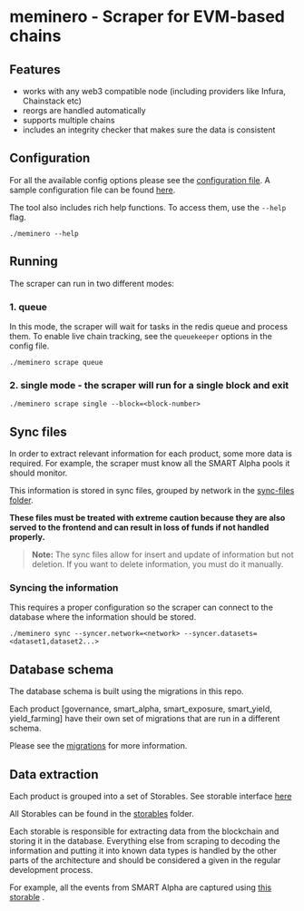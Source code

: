 # meminero - Scraper for EVM-based chains

## Features

- works with any web3 compatible node (including providers like Infura, Chainstack etc)
- reorgs are handled automatically
- supports multiple chains
- includes an integrity checker that makes sure the data is consistent

## Configuration

For all the available config options please see the [configuration file](./config-generated.yml). A sample configuration
file can be found [here](./config-sample.yml).

The tool also includes rich help functions. To access them, use the `--help` flag.

```shell
./meminero --help
```

## Running

The scraper can run in two different modes:

### 1. queue

In this mode, the scraper will wait for tasks in the redis queue and process them. To enable live chain tracking, see
the `queuekeeper` options in the config file.

```shell
./meminero scrape queue
```

### 2. single mode - the scraper will run for a single block and exit

```shell
./meminero scrape single --block=<block-number>
```

## Sync files
In order to extract relevant information for each product, some more data is required. 
For example, the scraper must know all the SMART Alpha pools it should monitor. 

This information is stored in sync files, grouped by network in the [sync-files folder](./sync-files).

**These files must be treated with extreme caution because they are also served to the frontend and can result in loss of funds if not handled properly.** 

> **Note:** The sync files allow for insert and update of information but not deletion. If you want to delete information, you must do it manually.

### Syncing the information
This requires a proper configuration so the scraper can connect to the database where the information should be stored.
```shell
./meminero sync --syncer.network=<network> --syncer.datasets=<dataset1,dataset2...>
```

## Database schema

The database schema is built using the migrations in this repo.

Each product [governance, smart_alpha, smart_exposure, smart_yield, yield_farming] have their own set of migrations that
are run in a different schema.

Please see the [migrations](./db/migrations) for more information.

## Data extraction

Each product is grouped into a set of Storables. See storable interface [here](./types/Storable.go)

All Storables can be found in the [storables](./processor/storables) folder.

Each storable is responsible for extracting data from the blockchain and storing it in the database. Everything else
from scraping to decoding the information and putting it into known data types is handled by the other parts of the
architecture and should be considered a given in the regular development process.

For example, all the events from SMART Alpha are captured using [this storable](./processor/storables/smartalpha/events)
.

